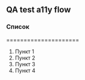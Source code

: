 ## QA test a11y flow

### Список

=====================

1. Пункт 1
2. Пункт 2
3. Пункт 3
4. Пункт 4
